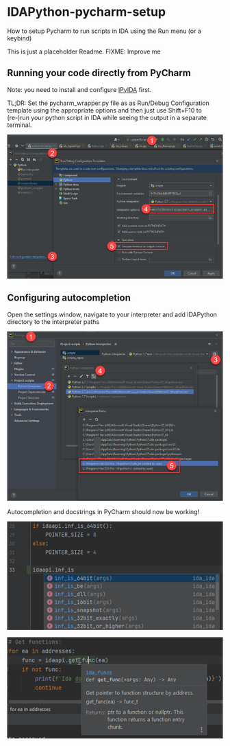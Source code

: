 # IDAPython-pycharm-setup
How to setup Pycharm to run scripts in IDA using the Run menu (or a keybind)

This is just a placeholder Readme. FIXME: Improve me

## Running your code directly from PyCharm

Note: you need to install and configure [IPyIDA](https://github.com/eset/ipyida) first.

TL;DR: Set the pycharm_wrapper.py file as as Run/Debug Configuration template
using the appropriate options and then just use Shift+F10 to (re-)run your
python script in IDA while seeing the output in a separate terminal.

![](template.png)

## Configuring autocompletion

Open the settings window, navigate to your interpreter and add IDAPython
directory to the interpreter paths

![](paths.png)

Autocompletion and docstrings in PyCharm should now be working!

![](autocompletion.png)

![](docstring.png)
